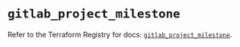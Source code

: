 # `gitlab_project_milestone`

Refer to the Terraform Registry for docs: [`gitlab_project_milestone`](https://registry.terraform.io/providers/gitlabhq/gitlab/17.2.0/docs/resources/project_milestone).
